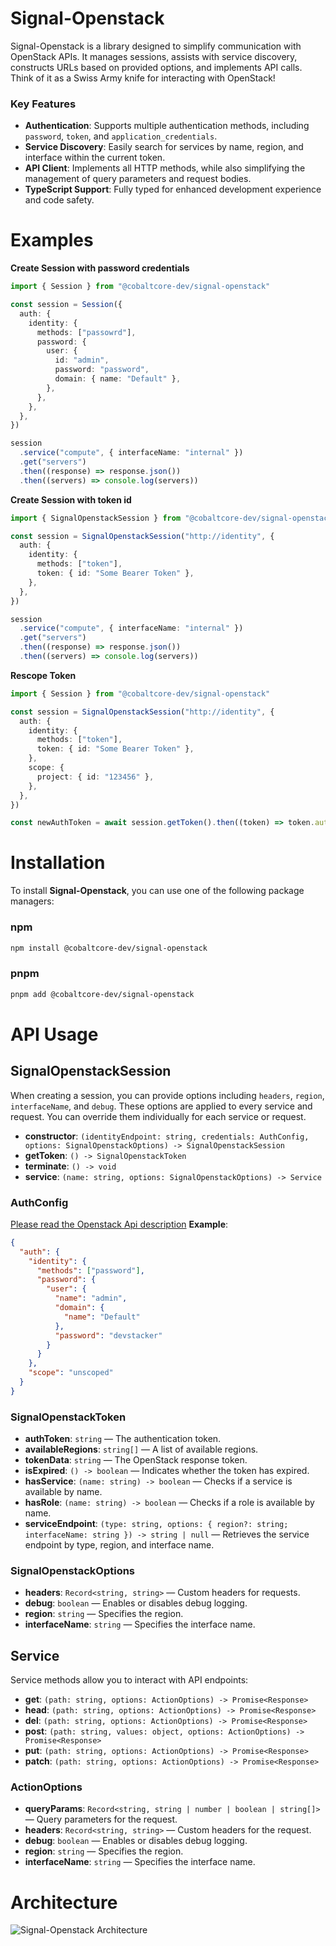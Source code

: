 # Signal-Openstack

Signal-Openstack is a library designed to simplify communication with OpenStack APIs. It manages sessions, assists with service discovery, constructs URLs based on provided options, and implements API calls. Think of it as a Swiss Army knife for interacting with OpenStack!

### **Key Features**

- **Authentication**: Supports multiple authentication methods, including `password`, `token`, and `application_credentials`.
- **Service Discovery**: Easily search for services by name, region, and interface within the current token.
- **API Client**: Implements all HTTP methods, while also simplifying the management of query parameters and request bodies.
- **TypeScript Support**: Fully typed for enhanced development experience and code safety.

# Examples

**Create Session with password credentials**

```ts
import { Session } from "@cobaltcore-dev/signal-openstack"

const session = Session({
  auth: {
    identity: {
      methods: ["passowrd"],
      password: {
        user: {
          id: "admin",
          password: "password",
          domain: { name: "Default" },
        },
      },
    },
  },
})

session
  .service("compute", { interfaceName: "internal" })
  .get("servers")
  .then((response) => response.json())
  .then((servers) => console.log(servers))
```

**Create Session with token id**

```ts
import { SignalOpenstackSession } from "@cobaltcore-dev/signal-openstack"

const session = SignalOpenstackSession("http://identity", {
  auth: {
    identity: {
      methods: ["token"],
      token: { id: "Some Bearer Token" },
    },
  },
})

session
  .service("compute", { interfaceName: "internal" })
  .get("servers")
  .then((response) => response.json())
  .then((servers) => console.log(servers))
```

**Rescope Token**

```ts
import { Session } from "@cobaltcore-dev/signal-openstack"

const session = SignalOpenstackSession("http://identity", {
  auth: {
    identity: {
      methods: ["token"],
      token: { id: "Some Bearer Token" },
    },
    scope: {
      project: { id: "123456" },
    },
  },
})

const newAuthToken = await session.getToken().then((token) => token.authToken)
```

# Installation

To install **Signal-Openstack**, you can use one of the following package managers:

### **npm**

```bash
npm install @cobaltcore-dev/signal-openstack
```

### pnpm

```bash
pnpm add @cobaltcore-dev/signal-openstack
```

# API Usage

## SignalOpenstackSession

When creating a session, you can provide options including `headers`, `region`, `interfaceName`, and `debug`. These options are applied to every service and request. You can override them individually for each service or request.

- **constructor**: `(identityEndpoint: string, credentials: AuthConfig, options: SignalOpenstackOptions) -> SignalOpenstackSession`
- **getToken**: `() -> SignalOpenstackToken`
- **terminate**: `() -> void`
- **service**: `(name: string, options: SignalOpenstackOptions) -> Service`

### AuthConfig

[Please read the Openstack Api description](https://docs.openstack.org/api-ref/identity/v3/#password-authentication-with-unscoped-authorization)
**Example**:

```json
{
  "auth": {
    "identity": {
      "methods": ["password"],
      "password": {
        "user": {
          "name": "admin",
          "domain": {
            "name": "Default"
          },
          "password": "devstacker"
        }
      }
    },
    "scope": "unscoped"
  }
}
```

### SignalOpenstackToken

- **authToken**: `string` — The authentication token.
- **availableRegions**: `string[]` — A list of available regions.
- **tokenData**: `string` — The OpenStack response token.
- **isExpired**: `() -> boolean` — Indicates whether the token has expired.
- **hasService**: `(name: string) -> boolean` — Checks if a service is available by name.
- **hasRole**: `(name: string) -> boolean` — Checks if a role is available by name.
- **serviceEndpoint**: `(type: string, options: { region?: string; interfaceName: string }) -> string | null` — Retrieves the service endpoint by type, region, and interface name.

### SignalOpenstackOptions

- **headers**: `Record<string, string>` — Custom headers for requests.
- **debug**: `boolean` — Enables or disables debug logging.
- **region**: `string` — Specifies the region.
- **interfaceName**: `string` — Specifies the interface name.

## Service

Service methods allow you to interact with API endpoints:

- **get**: `(path: string, options: ActionOptions) -> Promise<Response>`
- **head**: `(path: string, options: ActionOptions) -> Promise<Response>`
- **del**: `(path: string, options: ActionOptions) -> Promise<Response>`
- **post**: `(path: string, values: object, options: ActionOptions) -> Promise<Response>`
- **put**: `(path: string, options: ActionOptions) -> Promise<Response>`
- **patch**: `(path: string, options: ActionOptions) -> Promise<Response>`

### ActionOptions

- **queryParams**: `Record<string, string | number | boolean | string[]>` — Query parameters for the request.
- **headers**: `Record<string, string>` — Custom headers for the request.
- **debug**: `boolean` — Enables or disables debug logging.
- **region**: `string` — Specifies the region.
- **interfaceName**: `string` — Specifies the interface name.

# Architecture

![Signal-Openstack Architecture](./docs/SignalOpenstackArch.svg)
